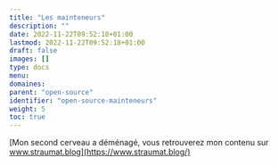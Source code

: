 ```yaml
---
title: "Les mainteneurs"
description: ""
date: 2022-11-22T09:52:18+01:00
lastmod: 2022-11-22T09:52:18+01:00
draft: false
images: []
type: docs
menu:
domaines:
parent: "open-source"
identifier: "open-source-mainteneurs"
weight: 5
toc: true
---
```


[Mon second cerveau a déménagé, vous retrouverez mon contenu sur www.straumat.blog](https://www.straumat.blog/)